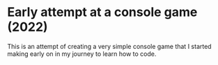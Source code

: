 # Early attempt at a console game (2022)
This is an attempt of creating a very simple console game that I started making early on in my journey to learn how to code.

